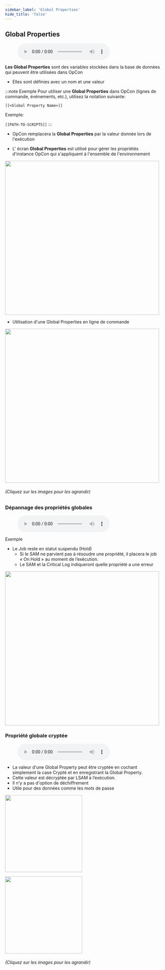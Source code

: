 ```yaml
---
sidebar_label: 'Global Properties'
hide_title: 'false'
---
```


## Global Properties

<figure>
    <audio
        controls
        src="audiobasic/GlobalProperties.mp3">
            Your browser does not support the
            <code>audio</code> element.
    </audio>
</figure>

**Les Global Properties** sont des variables stockées dans la base de données qui peuvent être utilisées dans OpCon

* Elles sont définies avec un nom et une valeur

:::note Exemple
Pour utiliser une **Global Properties** dans OpCon (lignes de commande, événements, etc.), utilisez la notation suivante:

```[[<Global Property Name>]]```

Exemple:

```[[PATH-TO-SCRIPTS]]```
:::

* OpCon remplacera la **Global Properties** par la valeur donnée lors de l'exécution

* L' écran **Global Properties** est utilisé pour gérer les propriétés d'instance OpCon qui s'appliquent à l'ensemble de l'environnement

<a href="imgbasic/201.png" target="_blank"><img src="imgbasic/201.png" width="500"></img></a>  

* Utilisation d'une Global Properties en ligne de commande

<a href="imgbasic/202.png" target="_blank"><img src="imgbasic/202.png" width="500"></img></a>

###### (Cliquez sur les images pour les agrandir)

### Dépannage des propriétés globales

<figure>
    <audio
        controls
        src="audiobasic/TroubleshootingGlobalProperties.mp3">
            Your browser does not support the
            <code>audio</code> element.
    </audio>
</figure>

Exemple

* Le Job reste en statut suspendu (Hold)
    * Si le SAM ne parvient pas à résoudre une propriété, il placera le job « On Hold » au moment de l’exécution.
    * Le SAM et la Critical Log indiqueront quelle propriété a une erreur

<a href="imgbasic/203.png" target="_blank"><img src="imgbasic/203.png" width="500"></img></a> 

### Propriété globale cryptée

<figure>
    <audio
        controls
        src="audiobasic/EncryptedGlobalProperty.mp3">
            Your browser does not support the
            <code>audio</code> element.
    </audio>
</figure>


* La valeur d'une Global Property peut être cryptée en cochant simplement la case Crypté et en enregistrant la Global Property.
* Cette valeur est décryptée par LSAM à l’exécution.
* Il n'y a pas d'option de déchiffrement
* Utile pour des données comme les mots de passe

<a href="imgbasic/204.png" target="_blank"><img src="imgbasic/204.png" width="250"></img></a>  

<a href="imgbasic/205.png" target="_blank"><img src="imgbasic/205.png" width="250"></img></a>  

###### (Cliquez sur les images pour les agrandir)